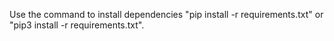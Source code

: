 Use the command to install dependencies "pip install -r requirements.txt" or "pip3 install -r requirements.txt".

